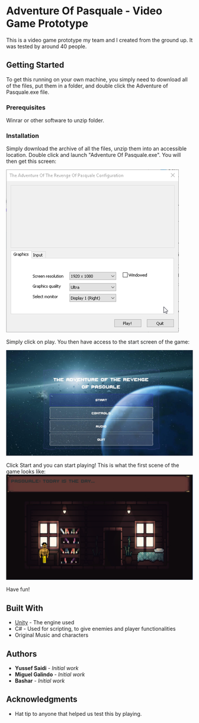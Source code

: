 # Adventure Of Pasquale - Video Game Prototype

This is a video game prototype my team and I created from the ground up. It was tested by around 40 people.

## Getting Started

To get this running on your own machine, you simply need to download all of the files, put them in a folder, and double click the Adventure of Pasquale.exe file.

### Prerequisites

Winrar or other software to unzip folder.

### Installation

Simply download the archive of all the files, unzip them into an accessible location. Double click and launch "Adventure Of Pasquale.exe". You will then get this screen: 

![Launch Menu](https://github.com/yussefsaidi/AdventureOfPasquale/blob/master/Launch%20Menu.png)

Simply click on play. You then have access to the start screen of the game: 

![In-Game Main Menu](https://github.com/yussefsaidi/AdventureOfPasquale/blob/master/Main%20Menu.jpg)


Click Start and you can start playing! This is what the first scene of the game looks like: 
![First Scene of game](https://github.com/yussefsaidi/AdventureOfPasquale/blob/master/First%20Scene.png)

Have fun!

## Built With

* [Unity](https://unity.com/) - The engine used
* C# - Used for scripting, to give enemies and player functionalities
* Original Music and characters

## Authors

* **Yussef Saidi** - *Initial work*
* **Miguel Galindo** - *Initial work*
* **Bashar** - *Initial work*

## Acknowledgments

* Hat tip to anyone that helped us test this by playing.



